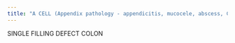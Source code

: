 ```yaml
---
title: "A CELL (Appendix pathology - appendicitis, mucocele, abscess, Cancer, Endometrioma, Lymphoma, Lipoma)"
---
```

SINGLE FILLING DEFECT COLON

